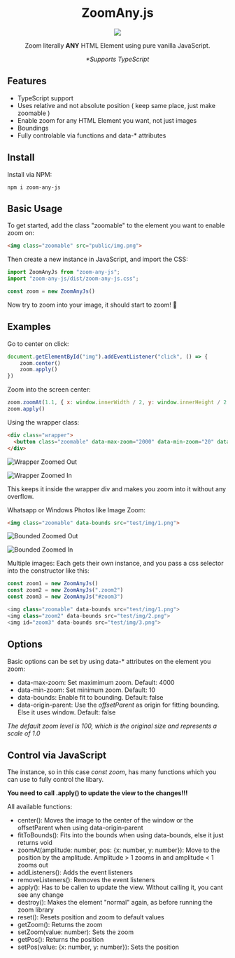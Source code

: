 <div align="center">
<h1>ZoomAny.js</h1>
<img src="ZoomAnyJs.svg">

Zoom literally **ANY** HTML Element using pure vanilla JavaScript.

_\*Supports TypeScript_
</div>

## Features
- TypeScript support
- Uses relative and not absolute position ( keep same place, just make zoomable )
- Enable zoom for any HTML Element you want, not just images
- Boundings
- Fully controlable via functions and data-* attributes

## Install

Install via NPM:
```
npm i zoom-any-js
```

## Basic Usage

To get started, add the class "zoomable" to the element you want to enable zoom on:
``` html
<img class="zoomable" src="public/img.png">
```

Then create a new instance in JavaScript, and import the CSS:
``` javascript
import ZoomAnyJs from "zoom-any-js";
import "zoom-any-js/dist/zoom-any-js.css";

const zoom = new ZoomAnyJs()
```

Now try to zoom into your image, it should start to zoom! 🎉

## Examples

Go to center on click:
``` ts
document.getElementById("img").addEventListener("click", () => {
    zoom.center()
    zoom.apply()
})
```

Zoom into the screen center:
``` js
zoom.zoomAt(1.1, { x: window.innerWidth / 2, y: window.innerHeight / 2 })
zoom.apply()
```

Using the wrapper class:
``` html
<div class="wrapper">
  <button class="zoomable" data-max-zoom="2000" data-min-zoom="20" data-bounds style="background-color: red; color: white; width: 500px; height: 300px; font-size: 30px;">TEEEEEEST</button>
</div>
```

![Wrapper Zoomed Out](3.png)

![Wrapper Zoomed In](4.png)

This keeps it inside the wrapper div and makes you zoom into it without any overflow.

Whatsapp or Windows Photos like Image Zoom:
``` html
<img class="zoomable" data-bounds src="test/img/1.png">
```

![Bounded Zoomed Out](1.png)

![Bounded Zoomed In](2.png)

Multiple images:
Each gets their own instance, and you pass a css selector into the constructor like this:
``` js
const zoom1 = new ZoomAnyJs()
const zoom2 = new ZoomAnyJs(".zoom2")
const zoom3 = new ZoomAnyJs("#zoom3")

<img class="zoomable" data-bounds src="test/img/1.png">
<img class="zoom2" data-bounds src="test/img/2.png">
<img id="zoom3" data-bounds src="test/img/3.png">
```

## Options

Basic options can be set by using data-* attributes on the element you zoom:

- data-max-zoom: Set maximimum zoom. Default: 4000
- data-min-zoom: Set minimum zoom. Default: 10
- data-bounds: Enable fit to bounding. Default: false
- data-origin-parent: Use the _offsetParent_ as origin for fitting bounding. Else it uses window. Default: false

_The default zoom level is 100, which is the original size and represents a scale of 1.0_

## Control via JavaScript

The instance, so in this case _const zoom_, has many functions which you can use to fully control the libary.

**You need to call .apply() to update the view to the changes!!!**

All available functions:
- center(): Moves the image to the center of the window or the offsetParent when using data-origin-parent
- fitToBounds(): Fits into the bounds when using data-bounds, else it just returns void
- zoomAt(amplitude: number, pos: {x: number, y: number}): Move to the position by the amplitude. Amplitude > 1 zooms in and amplitude < 1 zooms out
- addListeners(): Adds the event listeners
- removeListeners(): Removes the event listeners
- apply(): Has to be callen to update the view. Without calling it, you cant see any change
- destroy(): Makes the element "normal" again, as before running the zoom library
- reset(): Resets position and zoom to default values
- getZoom(): Returns the zoom
- setZoom(value: number): Sets the zoom
- getPos(): Returns the position
- setPos(value: {x: number, y: number}): Sets the position
